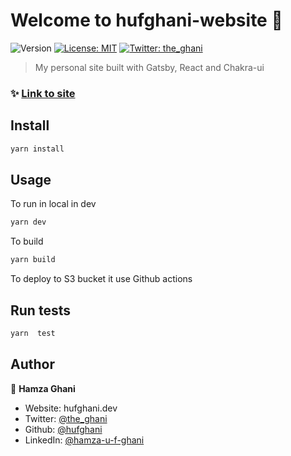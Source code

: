 # Welcome to hufghani-website 👋

![Version](https://img.shields.io/badge/version-1.0.0-blue.svg?cacheSeconds=2592000)
[![License: MIT](https://img.shields.io/badge/License-MIT-yellow.svg)](https://github.com/HUFGhani/hufghani-website/blob/master/LICENSE)
[![Twitter: the_ghani](https://img.shields.io/twitter/follow/the_ghani.svg?style=social)](https://twitter.com/the_ghani)

> My personal site built with Gatsby, React and Chakra-ui

### ✨ [Link to site](https://hufghani.dev)

## Install

```sh
yarn install
```

## Usage

To run in local in dev

```sh
yarn dev
```

To build

```sh
yarn build
```

To deploy to S3 bucket it use Github actions

## Run tests

```sh
yarn  test
```

## Author

👤 **Hamza Ghani**

- Website: hufghani.dev
- Twitter: [@the_ghani](https://twitter.com/the_ghani)
- Github: [@hufghani](https://github.com/hufghani)
- LinkedIn: [@hamza-u-f-ghani](https://linkedin.com/in/hamza-u-f-ghani)
